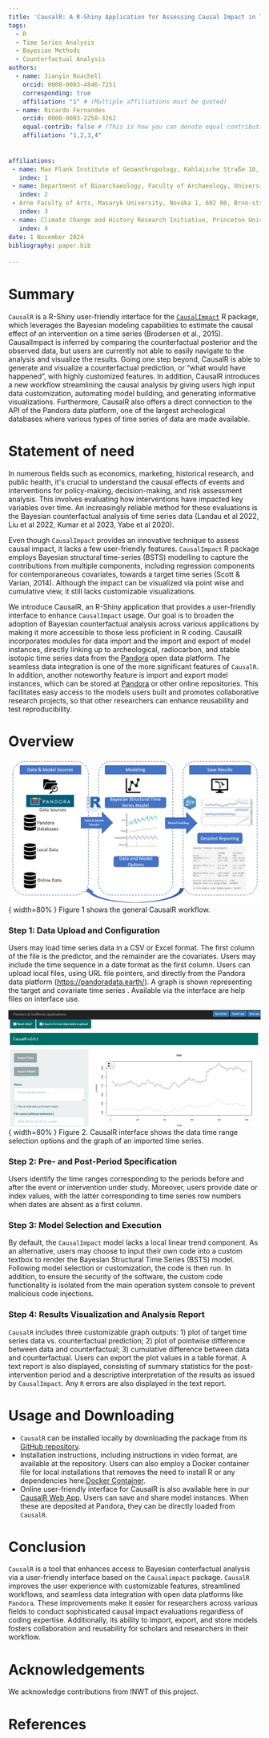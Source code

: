 ```yaml
---
title: 'CausalR: A R-Shiny Application for Assessing Causal Impact in Time Series Data'
tags:
  - R
  - Time Series Analysis
  - Bayesian Methods
  - Counterfactual Analysis
authors:
  - name: Jianyin Roachell
    orcid: 0000-0003-4846-7251
    corresponding: true
    affiliation: "1" # (Multiple affiliations must be quoted)
  - name: Ricardo Fernandes
    orcid: 0000-0003-2258-3262
    equal-contrib: false # (This is how you can denote equal contributions between multiple authors)
    affiliation: "1,2,3,4"


affiliations:
 - name: Max Plank Institute of Geoanthropology, Kahlaische Straße 10, 07743 Jena, Germany
   index: 1
 - name: Department of Bioarchaeology, Faculty of Archaeology, University of Warsaw, ul. Krakowskie Przedmieście 26/28, 00-     927 Warszawa, Poland
   index: 2
 - Arne Faculty of Arts, Masaryk University, Nováka 1, 602 00, Brno-střed, Czech Republic
   index: 3
 - name: Climate Change and History Research Initiative, Princeton University, Princeton, USA
   index: 4
date: 1 November 2024
bibliography: paper.bib

---
```


# Summary

`CausalR` is a R-Shiny user-friendly interface for the [`CausalImpact`](https://google.github.io/CausalImpact/CausalImpact.html) R package, which leverages the Bayesian modeling capabilities to estimate the causal effect of an intervention on a time series (Brodersen et al., 2015).  CausalImpact is inferred by comparing the counterfactual posterior and the observed data, but users are currently not able to easily navigate to the analysis and visualize the results. Going one step beyond, CausalR is able to generate and visualize a counterfactual prediction, or “what would have happened”, with highly customized features. In addition, CausalR introduces a new workflow streamlining the causal analysis by giving users high input data customization, automating model building, and generating informative visualizations. Furthermore, CausalR also offers a direct connection to the API of the Pandora data platform, one of the largest archeological databases where various types of time series of data are made available. 

# Statement of need

In numerous fields such as economics, marketing, historical research, and public health, it's crucial to understand the causal effects of events and interventions for policy-making, decision-making, and risk assessment analysis. This involves evaluating how interventions have impacted key variables over time. An increasingly reliable method for these evaluations is the Bayesian counterfactual analysis of time series data (Landau et al 2022, Liu et al 2022, Kumar et al 2023, Yabe et al 2020).

Even though `CausalImpact` provides an innovative technique to assess causal impact, it lacks a few user-friendly features. `CausalImpact` R package employs Bayesian structural time-series (BSTS) modelling to capture the contributions from multiple components, including regression components for contemporaneous covariates, towards a target time series (Scott & Varian, 2014). Although the impact can be visualized via point wise and cumulative view, it still lacks customizable visualizations. 

We introduce CausalR, an R-Shiny application that provides a user-friendly interface to enhance `CausalImpact` usage. Our goal is to broaden the adoption of Bayesian counterfactual analysis across various applications by making it more accessible to those less proficient in R coding. CausalR incorporates modules for data import and the import and export of model instances, directly linking up to archeological, radiocarbon, and stable isotopic time series data from the [Pandora](https://pandoradata.earth/) open data platform.  The seamless data integration is one of the more significant features of `CausalR`. In addition, another noteworthy feature is import and export model instances, which can be stored at [Pandora](https://pandoradata.earth/) or other online repositories. This facilitates easy access to the models users built and promotes collaborative research projects, so that other researchers can enhance reusability and test reproducibility.

# Overview
![The proposed workflow of CausalR.\label{fig:workflow}](causalr_workflow.png){ width=80% }
Figure 1 shows the general CausalR workflow.

### Step 1: Data Upload and Configuration
Users may load time series data in a CSV or Excel format. The first column of the file is the predictor, and the remainder are the covariates. Users may include the time sequence in a date format as the first column. Users can upload local files, using URL file pointers, and directly from the Pandora data platform (https://pandoradata.earth/).   A graph is shown representing the target and covariate time series . Available via the interface are help files on interface use.

![An example of CausalR's interface.\label{fig:interface}](causalr_interface.png){ width=80% }
Figure 2. CausalR interface shows the data time range selection options and the graph of an imported time series.

### Step 2: Pre- and Post-Period Specification
Users identify the time ranges corresponding to the periods before and after the event or intervention under study. Moreover, users provide date or index values, with the latter corresponding to time series row numbers when dates are absent as a first column.

### Step 3: Model Selection and Execution
By default, the `CausalImpact` model lacks a local linear trend component. As an alternative, users may choose to input their own code into a custom textbox to render the  Bayesian Structural Time Series (BSTS) model. Following model selection or customization, the code is then run. In addition, to ensure the security of the software, the custom code functionality is isolated from the main operation system console to prevent malicious code injections. 

### Step 4: Results Visualization and Analysis Report 
`CausalR` includes three customizable graph outputs:  1) plot of target time series data vs. counterfactual prediction; 2) plot of pointwise difference between data and counterfactual; 3) cumulative difference between data and counterfactual.  Users can export the plot values in a table format. A text report is also displayed, consisting of summary statistics for the post-intervention period and a descriptive interpretation of the results as issued by `CausalImpact`. Any `R` errors are also displayed in the text report.

# Usage and Downloading 
- `CausalR` can be installed locally by downloading the package from its [GitHub repository](https://github.com/Pandora-IsoMemo/CausalR).
- Installation instructions, including instructions in video format, are available at the repository. Users can also employ a Docker container file for local installations that removes the need to install R or any dependencies here:[Docker Container](https://github.com/Pandora-IsoMemo/CausalR/blob/main/Dockerfile). 
- Online user-friendly interface for CausalR is also available here in our [CausalR Web App](https://isomemoapp.com/app/causalr). Users can save and share model instances. When these are deposited at Pandora, they can be directly loaded from `CausalR`.


# Conclusion
`CausalR` is a tool that enhances access to Bayesian conterfactual analysis via a user-friendly interface based on the `Causalimpact` package. `CausalR` improves the user experience with customizable features, streamlined workflows, and seamless data integration with open data platforms like `Pandora`. These improvements make it easier for researchers across various fields to conduct sophisticated causal impact evaluations regardless of coding expertise. Additionally, its ability to import, export, and store models fosters collaboration and reusability for scholars and researchers in their workflow.


# Acknowledgements

We acknowledge contributions from INWT of this project.

# References
